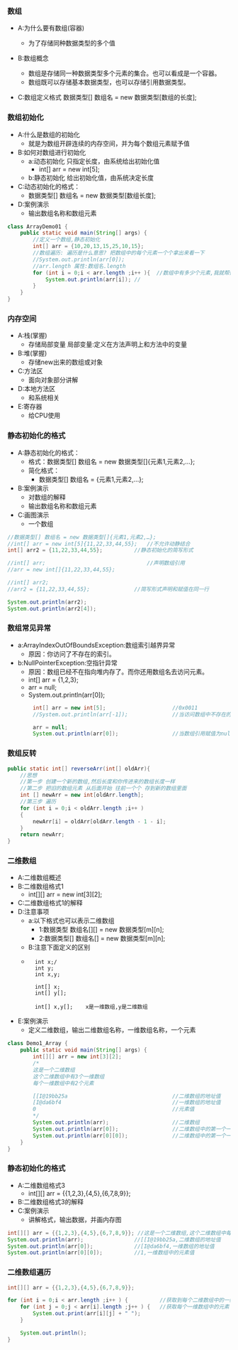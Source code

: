 ### 数组

* A:为什么要有数组(容器)
	* 为了存储同种数据类型的多个值

* B:数组概念
	* 数组是存储同一种数据类型多个元素的集合。也可以看成是一个容器。
	* 数组既可以存储基本数据类型，也可以存储引用数据类型。

* C:数组定义格式
	数据类型[] 数组名 = new 数据类型[数组的长度];

### 数组初始化
* A:什么是数组的初始化
	* 就是为数组开辟连续的内存空间，并为每个数组元素赋予值
* B:如何对数组进行初始化
	* a:动态初始化 只指定长度，由系统给出初始化值
		* int[] arr = new int[5]; 	
	* b:静态初始化 给出初始化值，由系统决定长度
* C:动态初始化的格式：
	* 数据类型[] 数组名 = new 数据类型[数组长度];
* D:案例演示
	* 输出数组名称和数组元素
```java
class ArrayDemo01 {
	public static void main(String[] args) {
		//定义一个数组,静态初始化
		int[] arr = {10,20,13,15,25,10,15};
		//数组遍历: 遍历是什么意思? 把数组中的每个元素一个个拿出来看一下
		//System.out.println(arr[0]);
		//arr.length 属性:数组名.length
		for (int i = 0;i < arr.length ;i++ ){  //数组中有多少个元素,我就帮你一个个打印出来 //细节 别写=号
			System.out.println(arr[i]); //
		}
	}
}
```

### 内存空间
* A:栈(掌握)
	* 存储局部变量
	局部变量:定义在方法声明上和方法中的变量
* B:堆(掌握)
	* 存储new出来的数组或对象
* C:方法区
	* 面向对象部分讲解
* D:本地方法区
	* 和系统相关
* E:寄存器
	* 给CPU使用

### 静态初始化的格式
* A:静态初始化的格式：
	* 格式：数据类型[] 数组名 = new 数据类型[]{元素1,元素2,…};
	* 简化格式：
		* 数据类型[] 数组名 = {元素1,元素2,…};
* B:案例演示
	* 对数组的解释
	* 输出数组名称和数组元素
* C:画图演示
	* 一个数组

```java
//数据类型[] 数组名 = new 数据类型[]{元素1,元素2,…};
//int[] arr = new int[5]{11,22,33,44,55};	//不允许动静结合
int[] arr2 = {11,22,33,44,55};			//静态初始化的简写形式

//int[] arr;								//声明数组引用
//arr = new int[]{11,22,33,44,55};

//int[] arr2;
//arr2 = {11,22,33,44,55};				//简写形式声明和赋值在同一行

System.out.println(arr2);
System.out.println(arr2[4]);
```

### 数组常见异常
* a:ArrayIndexOutOfBoundsException:数组索引越界异常
	* 原因：你访问了不存在的索引。
* b:NullPointerException:空指针异常
	* 原因：数组已经不在指向堆内存了。而你还用数组名去访问元素。
	* int[] arr = {1,2,3};
	* arr = null;
	* System.out.println(arr[0]);

```java
		int[] arr = new int[5];						//0x0011
		//System.out.println(arr[-1]);				//当访问数组中不存在的索引,会出现索引越界异常

		arr = null;
		System.out.println(arr[0]);					//当数组引用赋值为null,再去调用数组中的元素就会出现空指针异常
```

### 数组反转
```java
public static int[] reverseArr(int[] oldArr){
	//思想
	//第一步 创建一个新的数组,然后长度和你传进来的数组长度一样
	//第二步 把旧的数组元素 从后面开始 往前一个个 存到新的数组里面
	int [] newArr = new int[oldArr.length];
	//第三步 遍历
	for (int i = 0;i < oldArr.length ;i++ )
	{
		newArr[i] = oldArr[oldArr.length - 1 - i];
	}
	return newArr;
}
```

### 二维数组
* A:二维数组概述
* B:二维数组格式1
	* int[][] arr = new int[3][2];
* C:二维数组格式1的解释
* D:注意事项
	* a:以下格式也可以表示二维数组
		* 1:数据类型 数组名[][] = new 数据类型[m][n];
		* 2:数据类型[] 数组名[] = new 数据类型[m][n];
	* B:注意下面定义的区别
	*
			int x;/
			int y;
			int x,y;

			int[] x;
			int[] y[];

			int[] x,y[];	x是一维数组,y是二维数组
* E:案例演示
	* 定义二维数组，输出二维数组名称，一维数组名称，一个元素

```java
class Demo1_Array {
	public static void main(String[] args) {
		int[][] arr = new int[3][2];
		/*
		这是一个二维数组
		这个二维数组中有3个一维数组
		每个一维数组中有2个元素

		[[I@19bb25a									//二维数组的地址值
		[I@da6bf4									//一维数组的地址值
		0											//元素值
		*/
		System.out.println(arr);					//二维数组
		System.out.println(arr[0]);					//二维数组中的第一个一维数组
		System.out.println(arr[0][0]);				//二维数组中的第一个一维数组的第一个元素
	}
}
```

### 静态初始化的格式
* A:二维数组格式3
	* int[][] arr = {{1,2,3},{4,5},{6,7,8,9}};
* B:二维数组格式3的解释
* C:案例演示
	* 讲解格式，输出数据，并画内存图

```java
int[][] arr = {{1,2,3},{4,5},{6,7,8,9}}; //这是一个二维数组,这个二维数组中每个大括号都代表一个一维数组
System.out.println(arr);				//[[I@19bb25a,二维数组的地址值
System.out.println(arr[0]);				//[I@da6bf4,一维数组的地址值
System.out.println(arr[0][0]);			//1,一维数组中的元素值
```

### 二维数组遍历
```java
int[][] arr = {{1,2,3},{4,5},{6,7,8,9}};

for (int i = 0;i < arr.length ;i++ ) {			//获取到每个二维数组中的一维数组
	for (int j = 0;j < arr[i].length ;j++ ) {	//获取每个一维数组中的元素
		System.out.print(arr[i][j] + " ");
	}

	System.out.println();
}
```
